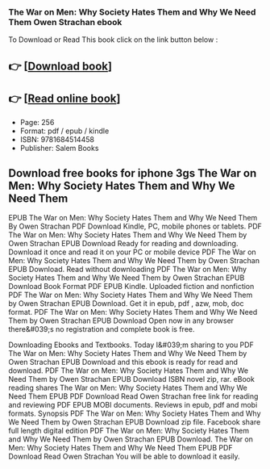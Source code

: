 ### The War on Men: Why Society Hates Them and Why We Need Them Owen Strachan ebook

To Download or Read This book click on the link button below :

## 👉  [**[Download book](http://filesbooks.info/download.php?group=book&from=github.com&id=684910&lnk=1063 "Download book")**]

## 👉  [**[Read online book](http://filesbooks.info/download.php?group=book&from=github.com&id=684910&lnk=1063 "Read online book")**]


* Page: 256
* Format: pdf / epub / kindle
* ISBN: 9781684514458
* Publisher: Salem Books



## Download free books for iphone 3gs The War on Men: Why Society Hates Them and Why We Need Them


EPUB The War on Men: Why Society Hates Them and Why We Need Them By Owen Strachan PDF Download Kindle, PC, mobile phones or tablets. PDF The War on Men: Why Society Hates Them and Why We Need Them by Owen Strachan EPUB Download Ready for reading and downloading. Download it once and read it on your PC or mobile device PDF The War on Men: Why Society Hates Them and Why We Need Them by Owen Strachan EPUB Download. Read without downloading PDF The War on Men: Why Society Hates Them and Why We Need Them by Owen Strachan EPUB Download Book Format PDF EPUB Kindle. Uploaded fiction and nonfiction PDF The War on Men: Why Society Hates Them and Why We Need Them by Owen Strachan EPUB Download. Get it in epub, pdf , azw, mob, doc format. PDF The War on Men: Why Society Hates Them and Why We Need Them by Owen Strachan EPUB Download Open now in any browser there&amp;#039;s no registration and complete book is free.

Downloading Ebooks and Textbooks. Today I&amp;#039;m sharing to you PDF The War on Men: Why Society Hates Them and Why We Need Them by Owen Strachan EPUB Download and this ebook is ready for read and download. PDF The War on Men: Why Society Hates Them and Why We Need Them by Owen Strachan EPUB Download ISBN novel zip, rar. eBook reading shares The War on Men: Why Society Hates Them and Why We Need Them EPUB PDF Download Read Owen Strachan free link for reading and reviewing PDF EPUB MOBI documents. Reviews in epub, pdf and mobi formats. Synopsis PDF The War on Men: Why Society Hates Them and Why We Need Them by Owen Strachan EPUB Download zip file. Facebook share full length digital edition PDF The War on Men: Why Society Hates Them and Why We Need Them by Owen Strachan EPUB Download. The War on Men: Why Society Hates Them and Why We Need Them EPUB PDF Download Read Owen Strachan You will be able to download it easily.





